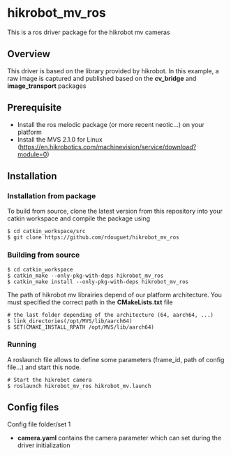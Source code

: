 # hikrobot_mv_ros

This is a ros driver package for the hikrobot mv cameras

## Overview

This driver is based on the library provided by hikrobot.
In this example, a raw image is captured and published based on the **cv_bridge** and **image_transport** packages

## Prerequisite

- Install the ros melodic package (or more recent neotic...) on your platform 
- Install the MVS 2.1.0 for Linux (https://en.hikrobotics.com/machinevision/service/download?module=0)

## Installation

### Installation from package

To build from source, clone the latest version from this repository into your catkin workspace and compile the package using

```
$ cd catkin_workspace/src
$ git clone https://github.com/rdouguet/hikrobot_mv_ros
```
		
### Building from source

```
$ cd catkin_workspace
$ catkin_make --only-pkg-with-deps hikrobot_mv_ros
$ catkin_make install --only-pkg-with-deps hikrobot_mv_ros
```

The path of hikrobot mv librairies depend of our platform architecture.
You must specified the correct path in the **CMakeLists.txt** file 

```
# the last folder depending of the architecture (64, aarch64, ...)
$ link_directories(/opt/MVS/lib/aarch64) 
$ SET(CMAKE_INSTALL_RPATH /opt/MVS/lib/aarch64)
```

### Running

A roslaunch file allows to define some parameters (frame_id, path of config file...) and start this node.

```
# Start the hikrobot camera
$ roslaunch hikrobot_mv_ros hikrobot_mv.launch
```

## Config files

Config file folder/set 1

* **camera.yaml** contains the camera parameter which can set during the driver initialization
